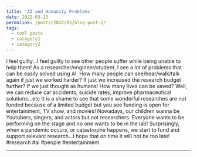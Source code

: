 ```yaml
---
title: 'AI and Humanity Problems'
date: 2022-03-13
permalink: /posts/2022/03/blog-post-2/
tags:
  - cool posts
  - category1
  - category2
---
```

I feel guilty...I feel guilty to see other people suffer while being unable to help them!
As a researcher/engineer/student, I see a lot of problems that can be easily solved using AI. How many people can see/hear/walk/talk again if just we worked harder? If just we increased the research budget further? If we just thought as humans! How many lives can be saved?
Well, we can reduce car accidents, suicide rates, improve pharmaceutical solutions...etc It is a shame to see that some wonderful researches are not funded because of a limited budget but you see funding is open for entertainment, TV show, and movies!
Nowadays, our children wanna be Youtubers, singers, and actors but not researchers. Everyone wants to be performing on the stage and no one wants to be in the lab! Surprisingly, when a pandemic occurs, or catastrophe happens, we start to fund and support relevant research...I hope that on time it will not be too late!
#research #ai #people #entertainment

------
